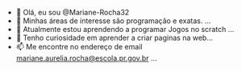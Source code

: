 - 👋 Olá, eu sou @Mariane-Rocha32
- 👀 Minhas áreas de interesse são programação e exatas. ...
- 🌱 Atualmente estou aprendendo a programar Jogos no scratch ...
- 💞️ Tenho curiosidade em aprender a criar paginas na web...
- 📫 Me encontre no endereço de email mariane.aurelia.rocha@escola.pr.gov.br ...

<!---
Mariane-Rocha32/Mariane-Rocha32 is a ✨ special ✨ repository because its `README.md` (this file) appears on your GitHub profile.
You can click the Preview link to take a look at your changes.
--->
